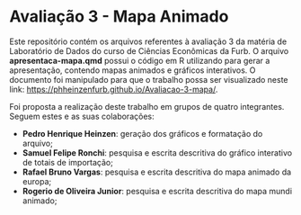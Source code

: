 # Avaliação 3 - Mapa Animado

Este repositório contém os arquivos referentes à avaliação 3 da matéria de Laboratório de Dados do curso de Ciências Econômicas da Furb. O arquivo **apresentaca-mapa.qmd** possui o código em R utilizando para gerar a apresentação, contendo mapas animados e gráficos interativos. O documento foi manipulado para que o trabalho possa ser visualizado neste link: https://phheinzenfurb.github.io/Avaliacao-3-mapa/. 

Foi proposta a realização deste trabalho em grupos de quatro integrantes. Seguem estes e as suas colaborações:

- **Pedro Henrique Heinzen**: geração dos gráficos e formatação do arquivo;
- **Samuel Felipe Ronchi**: pesquisa e escrita descritiva do gráfico interativo de totais de importação;
- **Rafael Bruno Vargas**: pesquisa e escrita descritiva do mapa animado da europa;
- **Rogerio de Oliveira Junior**: pesquisa e escrita descritiva do mapa mundi animado;

